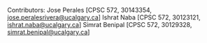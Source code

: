 Contributors: Jose Perales [CPSC 572, 30143354, jose.peralesrivera@ucalgary.ca] 
Ishrat Naba [CPSC 572, 30123121, ishrat.naba@ucalgary.ca]
Simrat Benipal [CPSC 572, 30129328, simrat.benipal@ucalgary.ca]




